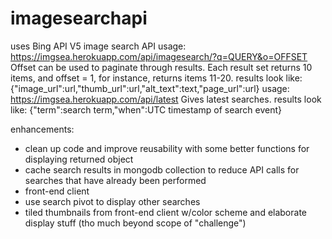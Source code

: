 # imagesearchapi

uses Bing API V5 image search API
usage: https://imgsea.herokuapp.com/api/imagesearch/?q=QUERY&o=OFFSET
Offset can be used to paginate through results. Each result set returns 10 items, and offset = 1, for instance, returns items 11-20.
results look like: {"image_url":url,"thumb_url":url,"alt_text":text,"page_url":url} usage: https://imgsea.herokuapp.com/api/latest
Gives latest searches.
results look like: {"term":search term,"when":UTC timestamp of search event}

enhancements:
* clean up code and improve reusability with some better functions for displaying returned object
* cache search results in mongodb collection to reduce API calls for searches that have already been performed
* front-end client
* use search pivot to display other searches
* tiled thumbnails from front-end client w/color scheme and elaborate display stuff (tho much beyond scope of "challenge")
